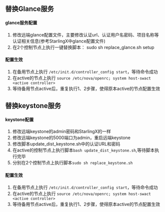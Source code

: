 ## 替换Glance服务

#### glance服务配置

1. 修改远端glance配置文件，主要修改认证url、认证用户名密码、项目名称等认证相关信息(参考StarlingX中glance配置文件)
2. 在2个控制节点上执行一键替换脚本： sudo sh replace_glance.sh setup <remote ip>

#### 配置生效

1. 在备用节点上执行 `/etc/init.d/controller_config start`，等待命令成功
2. 在active的节点上执行 `source /etc/nova/openrc; system host-swact <active controller>`
3. 等待备用节点active后，重复执行1、2步骤，使得原本active的节点配置生效

## 替换keystone服务

#### keystone配置

1. 修改远端keystone的admin密码和StarlingX的一样
2. 修改远端keystone的5000端口为admin，重启远端keystone
3. 修改脚本update_dist_keystone.sh中的认证URL和密码
4. 在active的控制节点上执行脚本`bash update_dist_keystone.sh`,等待脚本执行完毕
5. 分别在2个控制节点上执行脚本`sudo sh replace_keystone.sh`

#### 配置生效

1. 在备用节点上执行 `/etc/init.d/controller_config start`，等待命令成功
2. 在active的节点上执行 `source /etc/nova/openrc; system host-swact <active controller>`
3. 等待备用节点active后，重复执行1、2步骤，使得原本active的节点配置生效
